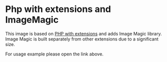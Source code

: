 # Php with extensions and ImageMagic

This image is based on [PHP with extensions](https://hub.docker.com/r/grigori/phpextensions/) and adds Image Magic library.
Image Magic is built separately from other extensions due to a significant size.

For usage example please open the link above.